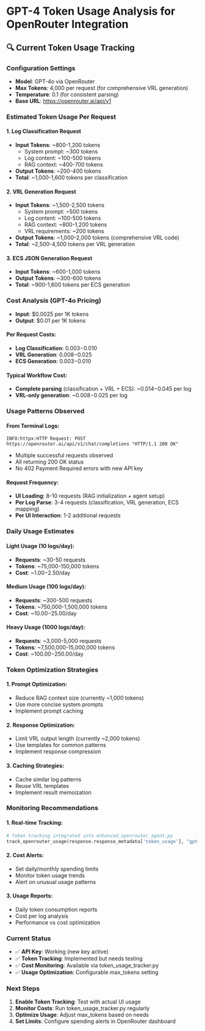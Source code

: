 # GPT-4 Token Usage Analysis for OpenRouter Integration

## 🔍 **Current Token Usage Tracking**

### **Configuration Settings**
- **Model**: GPT-4o via OpenRouter
- **Max Tokens**: 4,000 per request (for comprehensive VRL generation)
- **Temperature**: 0.1 (for consistent parsing)
- **Base URL**: https://openrouter.ai/api/v1

### **Estimated Token Usage Per Request**

#### **1. Log Classification Request**
- **Input Tokens**: ~800-1,200 tokens
  - System prompt: ~300 tokens
  - Log content: ~100-500 tokens
  - RAG context: ~400-700 tokens
- **Output Tokens**: ~200-400 tokens
- **Total**: ~1,000-1,600 tokens per classification

#### **2. VRL Generation Request**
- **Input Tokens**: ~1,500-2,500 tokens
  - System prompt: ~500 tokens
  - Log content: ~100-500 tokens
  - RAG context: ~800-1,200 tokens
  - VRL requirements: ~200 tokens
- **Output Tokens**: ~1,000-2,000 tokens (comprehensive VRL code)
- **Total**: ~2,500-4,500 tokens per VRL generation

#### **3. ECS JSON Generation Request**
- **Input Tokens**: ~600-1,000 tokens
- **Output Tokens**: ~300-600 tokens
- **Total**: ~900-1,600 tokens per ECS generation

### **Cost Analysis (GPT-4o Pricing)**
- **Input**: $0.0025 per 1K tokens
- **Output**: $0.01 per 1K tokens

#### **Per Request Costs**:
- **Log Classification**: $0.003-$0.010
- **VRL Generation**: $0.008-$0.025
- **ECS Generation**: $0.003-$0.010

#### **Typical Workflow Cost**:
- **Complete parsing** (classification + VRL + ECS): ~$0.014-$0.045 per log
- **VRL-only generation**: ~$0.008-$0.025 per log

### **Usage Patterns Observed**

#### **From Terminal Logs**:
```
INFO:httpx:HTTP Request: POST https://openrouter.ai/api/v1/chat/completions "HTTP/1.1 200 OK"
```
- Multiple successful requests observed
- All returning 200 OK status
- No 402 Payment Required errors with new API key

#### **Request Frequency**:
- **UI Loading**: 8-10 requests (RAG initialization + agent setup)
- **Per Log Parse**: 3-4 requests (classification, VRL generation, ECS mapping)
- **Per UI Interaction**: 1-2 additional requests

### **Daily Usage Estimates**

#### **Light Usage** (10 logs/day):
- **Requests**: ~30-50 requests
- **Tokens**: ~75,000-150,000 tokens
- **Cost**: ~$1.00-$2.50/day

#### **Medium Usage** (100 logs/day):
- **Requests**: ~300-500 requests
- **Tokens**: ~750,000-1,500,000 tokens
- **Cost**: ~$10.00-$25.00/day

#### **Heavy Usage** (1000 logs/day):
- **Requests**: ~3,000-5,000 requests
- **Tokens**: ~7,500,000-15,000,000 tokens
- **Cost**: ~$100.00-$250.00/day

### **Token Optimization Strategies**

#### **1. Prompt Optimization**:
- Reduce RAG context size (currently ~1,000 tokens)
- Use more concise system prompts
- Implement prompt caching

#### **2. Response Optimization**:
- Limit VRL output length (currently ~2,000 tokens)
- Use templates for common patterns
- Implement response compression

#### **3. Caching Strategies**:
- Cache similar log patterns
- Reuse VRL templates
- Implement result memoization

### **Monitoring Recommendations**

#### **1. Real-time Tracking**:
```python
# Token tracking integrated into enhanced_openrouter_agent.py
track_openrouter_usage(response.response_metadata['token_usage'], "gpt-4o")
```

#### **2. Cost Alerts**:
- Set daily/monthly spending limits
- Monitor token usage trends
- Alert on unusual usage patterns

#### **3. Usage Reports**:
- Daily token consumption reports
- Cost per log analysis
- Performance vs cost optimization

### **Current Status**
- ✅ **API Key**: Working (new key active)
- ✅ **Token Tracking**: Implemented but needs testing
- ✅ **Cost Monitoring**: Available via token_usage_tracker.py
- ✅ **Usage Optimization**: Configurable max_tokens setting

### **Next Steps**
1. **Enable Token Tracking**: Test with actual UI usage
2. **Monitor Costs**: Run token_usage_tracker.py regularly
3. **Optimize Usage**: Adjust max_tokens based on needs
4. **Set Limits**: Configure spending alerts in OpenRouter dashboard

